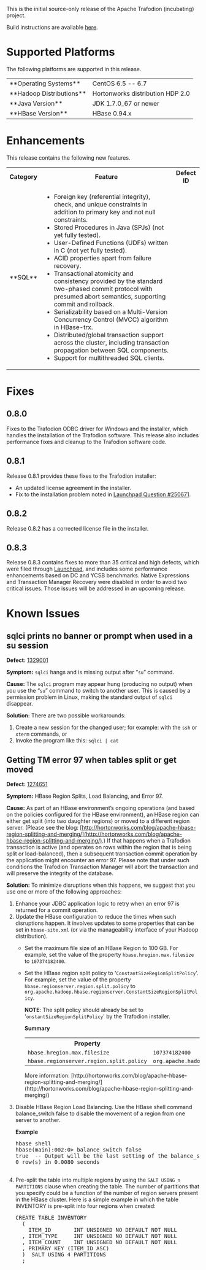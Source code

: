 <!--
  Licensed under the Apache License, Version 2.0 (the "License");
  you may not use this file except in compliance with the License.
  You may obtain a copy of the License at

      http://www.apache.org/licenses/LICENSE-2.0

  Unless required by applicable law or agreed to in writing, software
  distributed under the License is distributed on an "AS IS" BASIS,
  WITHOUT WARRANTIES OR CONDITIONS OF ANY KIND, either express or implied.
  See the License for the specific language governing permissions and
  limitations under the License.
-->

This is the initial source-only release of the Apache Trafodion (incubating) project.

Build instructions are available [here](https://cwiki.apache.org/confluence/pages/viewpage.action?pageId=61316378).

# Supported Platforms
The following platforms are supported in this release.

<span>
  <table>
    <tr>
      <td>**Operating Systems**</td>
      <td>CentOS 6.5 -- 6.7</td>
    </tr>
    <tr>
      <td>**Hadoop Distributions**</td>
      <td>Hortonworks distribution HDP 2.0</td>
     </tr>
    <tr>
      <td>**Java Version**</td>
      <td>JDK 1.7.0_67 or newer</td>
    </tr>
    <tr>
      <td>**HBase Version**</td>
      <td>HBase 0.94.x</td>
    </tr>
  </table>
</span>

# Enhancements

This release contains the following new features.

<span>
  <table>
    <tr>
      <th>Category</th>
      <th>Feature</th>
      <th>Defect ID</th>
    </tr>
    <tr>
      <td>**SQL**</td>
      <td>
        <ul>
          <li>Foreign key (referential integrity), check, and unique constraints in addition to primary key and not null constraints.</li>
          <li>Stored Procedures in Java (SPJs) (not yet fully tested).</li>
          <li>User-Defined Functions (UDFs) written in C (not yet fully tested).</li>
          <li>ACID properties apart from failure recovery.</li>
          <li>Transactional atomicity and consistency provided by the standard two-phased commit protocol with presumed abort semantics, supporting commit and rollback.</li>
          <li>Serializability based on a Multi-Version Concurrency Control (MVCC) algorithm in HBase-trx.</li>
          <li>Distributed/global transaction support across the cluster, including transaction propagation between SQL components.</li>
          <li>Support for multithreaded SQL clients.</li>
        </ul>
      </td>
      <td></td>
    </tr>
  </table>
</span>

# Fixes

## 0.8.0
Fixes to the Trafodion ODBC driver for Windows and the installer, which handles the installation of the Trafodion software. This release also includes performance fixes and cleanup to the Trafodion software code.

## 0.8.1
Release 0.8.1 provides these fixes to the Trafodion installer:

* An updated license agreement in the installer.
* Fix to the installation problem noted in [Launchpad Question #250671](https://answers.launchpad.net/trafodion/+question/250671).

## 0.8.2
Release 0.8.2 has a corrected license file in the installer.

## 0.8.3
Release 0.8.3 contains fixes to more than 35 critical and high defects, which were filed through [Launchpad](https://bugs.launchpad.net/trafodion/), and includes some performance enhancements based on DC and YCSB benchmarks. Native Expressions and Transaction Manager Recovery were disabled in order to avoid two critical issues. Those issues will be addressed in an upcoming release.

# Known Issues

## sqlci prints no banner or prompt when used in a su session

**Defect:** [1329001](https://bugs.launchpad.net/trafodion/+bug/1329001)

**Symptom:** <code>sqlci</code> hangs and is missing output after “<code>su</code>” command.

**Cause:** The <code>sqlci</code> program may appear hung (producing no output) when you use the “<code>su</code>” command to switch to another user. This is caused by a permission problem in Linux, making the standard output of <code>sqlci</code> disappear.

**Solution:** There are two possible workarounds:

1. Create a new session for the changed user; for example: with the <code>ssh</code> or <code>xterm</code> commands, or
2. Invoke the program like this: <code>sqlci | cat</code>

## Getting TM error 97 when tables split or get moved

**Defect:** [1274651](https://bugs.launchpad.net/trafodion/+bug/1274651)

**Symptom:** HBase Region Splits, Load Balancing, and Error 97.

**Cause:** As part of an HBase environment’s ongoing operations (and based on the policies configured for the HBase environment), an HBase region can either get split (into two daughter regions) or moved to a different region server. (Please see the blog: [http://hortonworks.com/blog/apache-hbase-region-splitting-and-merging/](http://hortonworks.com/blog/apache-hbase-region-splitting-and-merging/).) If that happens when a Trafodion transaction is active (and operates on rows within the region that is being split or load-balanced), then a subsequent transaction commit operation by the application might encounter an error 97. Please note that under such conditions the Trafodion Transaction Manager will abort the transaction and will preserve the integrity of the database.

**Solution:** To minimize disruptions when this happens, we suggest that you use one or more of the following approaches:

<ol>
  <li>Enhance your JDBC application logic to retry when an error 97 is returned for a commit operation.</li>
  <li>Update the HBase configuration to reduce the times when such disruptions happen. It involves updates to some properties that can be set in <code>hbase-site.xml</code> (or via the manageability interface of your Hadoop distribution).</li>
    <ul>
      <li>Set the maximum file size of an HBase Region to 100 GB. For example, set the value of the property <code>hbase.hregion.max.filesize</code> to <code>107374182400</code>.</li>
      <li><p>Set the HBase region split policy to '<code>ConstantSizeRegionSplitPolicy</code>'. For example, set the value of the property <code>hbase.regionserver.region.split.policy</code> to <code>org.apache.hadoop.hbase.regionserver.ConstantSizeRegionSplitPolicy</code>.</p> 
          <p><strong>NOTE</strong>: The split policy should already be set to '<code>onstantSizeRegionSplitPolicy</code>' by the Trafodion installer.</p>
          <p><strong>Summary</strong></p>
          <p>
             <span>
               <table>
                 <tr>
                   <th>Property</th>
                   <th>Value</th>
                 </tr>
                 <tr>
                   <td><code>hbase.hregion.max.filesize</code></td>
                   <td><code>107374182400</code></td>
                 </tr>
                 <tr>
                   <td><code>hbase.regionserver.region.split.policy</code></td>
                   <td><code>org.apache.hadoop.hbase.regionserver.ConstantSizeRegionSplitPolicy</code></td>
                 </tr>
               </table>
            </span>
            More information: [http://hortonworks.com/blog/apache-hbase-region-splitting-and-merging/](http://hortonworks.com/blog/apache-hbase-region-splitting-and-merging/)
          </p>
       </li>
    </ul>
    <li><p>Disable HBase Region Load Balancing. Use the HBase shell command balance_switch false to disable the movement of a region from one server to another.</p>
        <p><strong>Example</strong></p>
        <pre>
hbase shell
hbase(main):002:0> balance_switch false
true  -- Output will be the last setting of the balance_switch value
0 row(s) in 0.0080 seconds
        </pre> 
    </li>
    <li>
    Pre-split the table into multiple regions by using the <code>SALT USING n PARTITIONS</code> clause when creating the table. The number of partitions that you specify could be a function of the number of region servers present in the HBase cluster. Here is a simple example in which the table INVENTORY is pre-split into four regions when created:
    <pre>
CREATE TABLE INVENTORY
  (
    ITEM_ID       INT UNSIGNED NO DEFAULT NOT NULL
  , ITEM_TYPE     INT UNSIGNED NO DEFAULT NOT NULL
  , ITEM_COUNT    INT UNSIGNED NO DEFAULT NOT NULL
  , PRIMARY KEY (ITEM_ID ASC)
  )  SALT USING 4 PARTITIONS
  ;    </pre>
    </li>
</ol>
